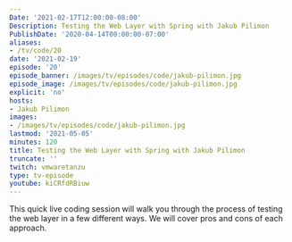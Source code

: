 ```yaml
---
Date: '2021-02-17T12:00:00-08:00'
Description: Testing the Web Layer with Spring with Jakub Pilimon
PublishDate: '2020-04-14T00:00:00-07:00'
aliases:
- /tv/code/20
date: '2021-02-19'
episode: '20'
episode_banner: /images/tv/episodes/code/jakub-pilimon.jpg
episode_image: /images/tv/episodes/code/jakub-pilimon.jpg
explicit: 'no'
hosts:
- Jakub Pilimon
images:
- /images/tv/episodes/code/jakub-pilimon.jpg
lastmod: '2021-05-05'
minutes: 120
title: Testing the Web Layer with Spring with Jakub Pilimon
truncate: ''
twitch: vmwaretanzu
type: tv-episode
youtube: kiCRfdRBiuw
---
```


This quick live coding session will walk you through the process of testing the web layer in a few different ways. We will cover pros and cons of each approach.